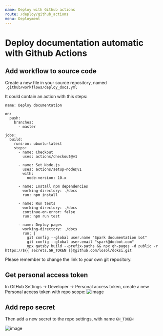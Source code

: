 ```yaml
---
name: Deploy with Github actions
route: /deploy/github_actions
menu: Deployment
---
```


# Deploy documentation automatic with Github Actions

## Add workflow to source code

Create a new file in your source repository, named `.github/workflows/deploy_docs.yml`

It could contain an action with this steps:

```
name: Deploy documentation

on:
  push:
    branches:
      - master

jobs:
  build:
    runs-on: ubuntu-latest
    steps:
      - name: Checkout
        uses: actions/checkout@v1

      - name: Set Node.js
        uses: actions/setup-node@v1
        with:
          node-version: 10.x

      - name: Install npm dependencies
        working-directory: ./docs
        run: npm install

      - name: Run tests
        working-directory: ./docs
        continue-on-error: false
        run: npm run test

      - name: Deploy pages
        working-directory: ./docs
        run: |
          git config --global user.name "Spark documentation bot"
          git config --global user.email "spark@docbot.com"
          npx gatsby build --prefix-paths && npx gh-pages -d public -r https://${{ secrets.GH_TOKEN }}@github.com/losol/doksi.git
```

Please remember to change the link to your own git repository.

## Get personal access token

In GitHub Settings -> Developer -> Personal access token, create a new Personal access token with repo scope:
![image](https://user-images.githubusercontent.com/17168367/69485965-ad869780-0e46-11ea-91a3-dbbdf6c70be3.png)

## Add repo secret

Then add a new secret to the repo settings, with name `GH_TOKEN`

![image](https://user-images.githubusercontent.com/17168367/69485949-4b2d9700-0e46-11ea-92f7-8b3098913918.png)
